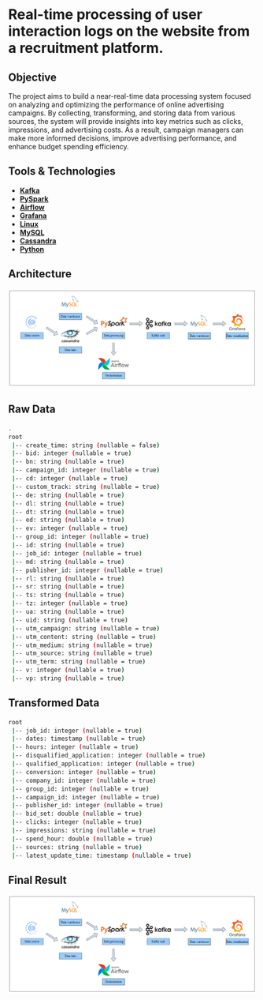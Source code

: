 # Real-time processing of user interaction logs on the website from a recruitment platform.

## Objective

The project aims to build a near-real-time data processing system focused on analyzing and optimizing the performance of online advertising campaigns. By collecting, transforming, and storing data from various sources, the system will provide insights into key metrics such as clicks, impressions, and advertising costs. As a result, campaign managers can make more informed decisions, improve advertising performance, and enhance budget spending efficiency.

## Tools & Technologies

- [**Kafka**](https://kafka.apache.org)
- [**PySpark**](https://spark.apache.org/docs/latest/api/python/index.html)
- [**Airflow**](https://airflow.apache.org)
- [**Grafana**](https://grafana.com/)
- [**Linux**]()
- [**MySQL**](https://www.mysql.com/)
- [**Cassandra**](https://cassandra.apache.org/_/index.html)
- [**Python**](https://www.python.org/)

## Architecture

![image atl](https://github.com/tuankhoi25/Near-real-time-data-pipeline/blob/0a889563ee1131d49af0dd19da8f7743c8d29e16/architecture.png)

## Raw Data

```sh
.
root
 |-- create_time: string (nullable = false)
 |-- bid: integer (nullable = true)
 |-- bn: string (nullable = true)
 |-- campaign_id: integer (nullable = true)
 |-- cd: integer (nullable = true)
 |-- custom_track: string (nullable = true)
 |-- de: string (nullable = true)
 |-- dl: string (nullable = true)
 |-- dt: string (nullable = true)
 |-- ed: string (nullable = true)
 |-- ev: integer (nullable = true)
 |-- group_id: integer (nullable = true)
 |-- id: string (nullable = true)
 |-- job_id: integer (nullable = true)
 |-- md: string (nullable = true)
 |-- publisher_id: integer (nullable = true)
 |-- rl: string (nullable = true)
 |-- sr: string (nullable = true)
 |-- ts: string (nullable = true)
 |-- tz: integer (nullable = true)
 |-- ua: string (nullable = true)
 |-- uid: string (nullable = true)
 |-- utm_campaign: string (nullable = true)
 |-- utm_content: string (nullable = true)
 |-- utm_medium: string (nullable = true)
 |-- utm_source: string (nullable = true)
 |-- utm_term: string (nullable = true)
 |-- v: integer (nullable = true)
 |-- vp: string (nullable = true)
 ```

## Transformed Data

```sh
root
 |-- job_id: integer (nullable = true)
 |-- dates: timestamp (nullable = true)
 |-- hours: integer (nullable = true)
 |-- disqualified_application: integer (nullable = true)
 |-- qualified_application: integer (nullable = true)
 |-- conversion: integer (nullable = true)
 |-- company_id: integer (nullable = true)
 |-- group_id: integer (nullable = true)
 |-- campaign_id: integer (nullable = true)
 |-- publisher_id: integer (nullable = true)
 |-- bid_set: double (nullable = true)
 |-- clicks: integer (nullable = true)
 |-- impressions: string (nullable = true)
 |-- spend_hour: double (nullable = true)
 |-- sources: string (nullable = true)
 |-- latest_update_time: timestamp (nullable = true)
 ```

## Final Result

![image atl](https://github.com/tuankhoi25/Near-real-time-data-pipeline/blob/0a889563ee1131d49af0dd19da8f7743c8d29e16/architecture.png)
